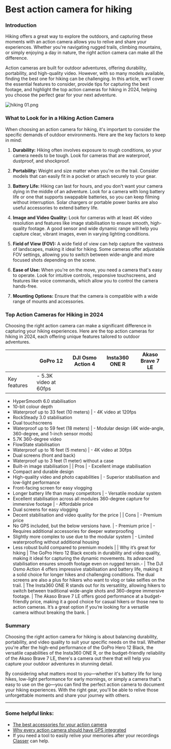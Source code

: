 # Best action camera for hiking

### **Introduction**

Hiking offers a great way to explore the outdoors, and capturing these moments with an action camera allows you to relive and share your experiences. Whether you're navigating rugged trails, climbing mountains, or simply enjoying a day in nature, the right action camera can make all the difference.

Action cameras are built for outdoor adventures, offering durability, portability, and high-quality video. However, with so many models available, finding the best one for hiking can be challenging. In this article, we'll cover the essential features to consider, provide tips for capturing the best footage, and highlight the top action cameras for hiking in 2024, helping you choose the perfect gear for your next adventure.

![hiking 01.png]({{image-path}}/hiking_01.png)

### What to Look for in a Hiking Action Camera

When choosing an action camera for hiking, it's important to consider the specific demands of outdoor environments. Here are the key factors to keep in mind:

1. **Durability:** Hiking often involves exposure to rough conditions, so your camera needs to be tough. Look for cameras that are waterproof, dustproof, and shockproof. 

2. **Portability:** Weight and size matter when you're on the trail. Consider models that can easily fit in a pocket or attach securely to your gear.

3. **Battery Life:** Hiking can last for hours, and you don't want your camera dying in the middle of an adventure. Look for a camera with long battery life or one that supports swappable batteries, so you can keep filming without interruption. Solar chargers or portable power banks are also useful accessories to extend battery life.

4. **Image and Video Quality:** Look for cameras with at least 4K video resolution and features like image stabilisation to ensure smooth, high-quality footage. A good sensor and wide dynamic range will help you capture clear, vibrant images, even in varying lighting conditions.

5. **Field of View (FOV):** A wide field of view can help capture the vastness of landscapes, making it ideal for hiking. Some cameras offer adjustable FOV settings, allowing you to switch between wide-angle and more focused shots depending on the scene.

6. **Ease of Use:** When you're on the move, you need a camera that's easy to operate. Look for intuitive controls, responsive touchscreens, and features like voice commands, which allow you to control the camera hands-free.

7. **Mounting Options:** Ensure that the camera is compatible with a wide range of mounts and accessories.

### Top Action Cameras for Hiking in 2024

Choosing the right action camera can make a significant difference in capturing your hiking experiences. Here are the top action cameras for hiking in 2024, each offering unique features tailored to outdoor adventures.

|  | GoPro 12 | DJI Osmo Action 4 | Insta360 ONE R | Akaso Brave 7 LE |
| --- | --- | --- | --- | --- |
| Key features | - 5.3K video at 60fps
- HyperSmooth 6.0 stabilisation
- 10-bit colour depth
- Waterproof up to 33 feet (10 meters) | - 4K video at 120fps
- RockSteady 3.0 stabilisation
- Dual touchscreens
- Waterproof up to 59 feet (18 meters) | - Modular design (4K wide-angle, 360-degree, and 1-inch sensor mods)
- 5.7K 360-degree video
- FlowState stabilisation
- Waterproof up to 16 feet (5 meters) | - 4K video at 30fps
- Dual screens (front and back)
- Waterproof up to 3 feet (1 meter) without a case
- Built-in image stabilisation |
| Pros | - Excellent image stabilisation
- Compact and durable design
- High-quality video and photo capabilities | - Superior stabilisation and low-light performance
- Front-facing screen for easy vlogging
- Longer battery life than many competitors | - Versatile modular system
- Excellent stabilisation across all modules
360-degree capture for immersive footage | - Affordable price
- Dual screens for easy vlogging
- Decent stabilisation and video quality for the price |
| Cons | - Premium price
- No GPS included, but the below versions have. | - Premium price
 | - Requires additional accessories for deeper waterproofing
- Slightly more complex to use due to the modular system | - Limited waterproofing without additional housing
- Less robust build compared to premium models
 |
| Why it’s great for hiking | The GoPro Hero 12 Black excels in durability and video quality, making it ideal for capturing the dynamic movements. Its advanced stabilisation ensures smooth footage even on rugged terrain.- | The DJI Osmo Action 4 offers impressive stabilisation and battery life, making it a solid choice for longer hikes and challenging conditions. The dual screens are also a plus for hikers who want to vlog or take selfies on the trail.
 | The Insta360 ONE R stands out for its versatility, allowing hikers to switch between traditional wide-angle shots and 360-degree immersive footage.  | The Akaso Brave 7 LE offers good performance at a budget-friendly price, making it a good choice for casual hikers or those new to action cameras. It’s a great option if you’re looking for a versatile camera without breaking the bank. |

### Summary

Choosing the right action camera for hiking is about balancing durability, portability, and video quality to suit your specific needs on the trail. Whether you're after the high-end performance of the GoPro Hero 12 Black, the versatile capabilities of the Insta360 ONE R, or the budget-friendly reliability of the Akaso Brave 7 LE, there's a camera out there that will help you capture your outdoor adventures in stunning detail.

By considering what matters most to you—whether it's battery life for long hikes, low-light performance for early mornings, or simply a camera that's easy to use on the go—you can find the perfect action camera to document your hiking experiences. With the right gear, you'll be able to relive those unforgettable moments and share your journey with others.

---

### Some helpful links:

- [The best accessories for your action camera](https://classermedia.com/stories/3478f7ba-8b13-4622-ae50-dbc7ba76c49a)
- [Why every action camera should have GPS integrated](https://classermedia.com/stories/1e997fe0-383b-4821-87fa-d975bf943aae)
- If you need a tool to easily relive your memories after your recordings [Classer](https://classermedia.com/) can help.